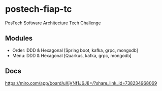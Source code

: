 # postech-fiap-tc
PosTech Software Architecture Tech Challenge

## Modules
- Order: DDD & Hexagonal [Spring boot, kafka, grpc, mongodb]
- Menu: DDD & Hexagonal [Quarkus, kafka, grpc, mongodb]

## Docs
https://miro.com/app/board/uXjVNf1J6J8=/?share_link_id=738234968069

